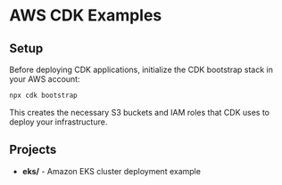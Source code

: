 # AWS CDK Examples

## Setup

Before deploying CDK applications, initialize the CDK bootstrap stack in your AWS account:

```bash
npx cdk bootstrap
```

This creates the necessary S3 buckets and IAM roles that CDK uses to deploy your infrastructure.

## Projects

- **eks/** - Amazon EKS cluster deployment example